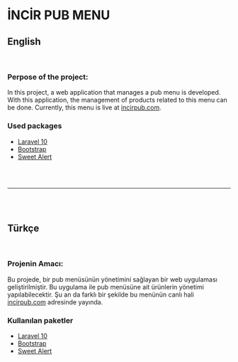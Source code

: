# İNCİR PUB MENU

## English
<br>

### Perpose of the project:
In this project, a web application that manages a pub menu is developed. With this application, the management of products related to this menu can be done. Currently, this menu is live at <a href="https://incirpub.com/">incirpub.com</a>.

### Used packages
<ul>
<li> <a href="https://laravel.com/">Laravel 10</a> </li>
<li> <a href="https://getbootstrap.com/docs/5.0/getting-started/introduction/">Bootstrap</a> </li>
<li> <a href="https://realrashid.github.io/sweet-alert/">Sweet Alert</a> </li>
</ul>

<br><br>
<hr>
<br><br>

## Türkçe 
<br>

### Projenin Amacı:
Bu projede, bir pub menüsünün yönetimini sağlayan bir web uygulaması geliştirilmiştir. Bu uygulama ile pub menüsüne ait ürünlerin yönetimi yapılabilecektir. Şu an da farklı bir şekilde bu menünün canlı hali <a href="https://incirpub.com/">incirpub.com</a> adresinde yayında.

### Kullanılan paketler
<ul>
<li> <a href="https://laravel.com/">Laravel 10</a> </li>
<li> <a href="https://getbootstrap.com/docs/5.0/getting-started/introduction/">Bootstrap</a> </li>
<li> <a href="https://realrashid.github.io/sweet-alert/">Sweet Alert</a> </li>
</ul>